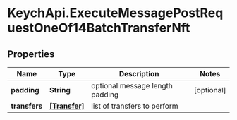 # KeychApi.ExecuteMessagePostRequestOneOf14BatchTransferNft

## Properties

Name | Type | Description | Notes
------------ | ------------- | ------------- | -------------
**padding** | **String** | optional message length padding | [optional] 
**transfers** | [**[Transfer]**](Transfer.md) | list of transfers to perform | 


